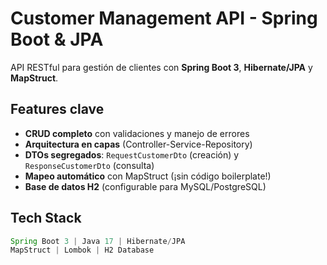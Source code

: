 # Customer Management API - Spring Boot & JPA

API RESTful para gestión de clientes con **Spring Boot 3**, **Hibernate/JPA** y **MapStruct**.  
## Features clave
- **CRUD completo** con validaciones y manejo de errores
- **Arquitectura en capas** (Controller-Service-Repository)
- **DTOs segregados**: `RequestCustomerDto` (creación) y `ResponseCustomerDto` (consulta)
- **Mapeo automático** con MapStruct (¡sin código boilerplate!)
- **Base de datos H2** (configurable para MySQL/PostgreSQL)

## Tech Stack
```java
Spring Boot 3 | Java 17 | Hibernate/JPA 
MapStruct | Lombok | H2 Database
